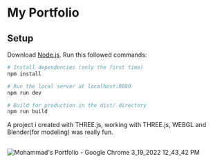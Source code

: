 # My Portfolio

## Setup
Download [Node.js](https://nodejs.org/en/download/).
Run this followed commands:

``` bash
# Install dependencies (only the first time)
npm install

# Run the local server at localhost:8080
npm run dev

# Build for production in the dist/ directory
npm run build
```

A project i created with THREE.js, working with THREE.js, WEBGL and Blender(for modeling) was really fun.  
##
![Mohammad's Portfolio - Google Chrome 3_19_2022 12_43_42 PM](https://user-images.githubusercontent.com/73068793/159115293-b84df6dd-25c4-4bc9-ac7a-b81d65c1d960.png)
